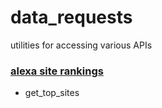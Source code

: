 # data_requests
utilities for accessing various APIs

### [alexa site rankings](https://www.alexa.com/topsites)
* get_top_sites
